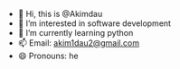 - 👋 Hi, this is @Akimdau
- 👀 I’m interested in software development
- 🌱 I’m currently learning python
- 📫 Email: akim1dau2@gmail.com
- 😄 Pronouns: he

<!---
Akimdau/Akimdau is a ✨ special ✨ repository because its `README.md` (this file) appears on your GitHub profile.
You can click the Preview link to take a look at your changes.
--->
